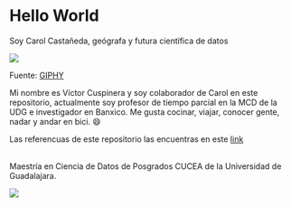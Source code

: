 # Hello World
Soy Carol Castañeda, geógrafa y futura científica de datos

![](https://media.giphy.com/media/eH9S7jdWFECehNhle9/giphy-downsized.gif)

Fuente: [GIPHY](https://giphy.com/gifs/maps-throckmorton-eH9S7jdWFECehNhle9)

Mi nombre es Víctor Cuspinera y soy colaborador de Carol en este repositorio, actualmente soy profesor de tiempo parcial en la MCD de la UDG e investigador en Banxico. Me gusta cocinar, viajar, conocer gente, nadar y andar en bici. 😄

Las referencuas de este repositorio las encuentras en este [link](https://github.com/Carol-Castaneda/hello/blob/main/docs/Referencias.md)

<br>
Maestría en Ciencia de Datos de Posgrados CUCEA de la Universidad de Guadalajara.

![](https://raw.githubusercontent.com/vcuspinera/UDG_MCD_Project_Dev_II/main/actividades/img/MCD_logo.png)
